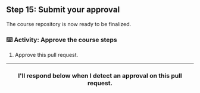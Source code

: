 ## Step 15: Submit your approval 

The course repository is now ready to be finalized.

### :keyboard: Activity: Approve the course steps

1. Approve this pull request.

<hr>
<h3 align="center">I'll respond below when I detect an approval on this pull request.</h3>